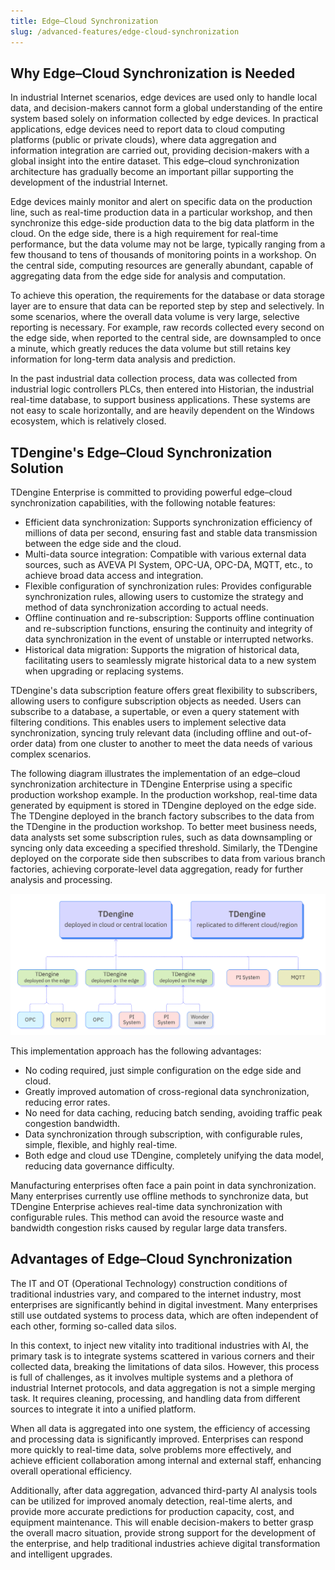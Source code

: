 ```yaml
---
title: Edge–Cloud Synchronization
slug: /advanced-features/edge-cloud-synchronization
---
```


## Why Edge–Cloud Synchronization is Needed

In industrial Internet scenarios, edge devices are used only to handle local data, and decision-makers cannot form a global understanding of the entire system based solely on information collected by edge devices. In practical applications, edge devices need to report data to cloud computing platforms (public or private clouds), where data aggregation and information integration are carried out, providing decision-makers with a global insight into the entire dataset. This edge–cloud synchronization architecture has gradually become an important pillar supporting the development of the industrial Internet.

Edge devices mainly monitor and alert on specific data on the production line, such as real-time production data in a particular workshop, and then synchronize this edge-side production data to the big data platform in the cloud.
On the edge side, there is a high requirement for real-time performance, but the data volume may not be large, typically ranging from a few thousand to tens of thousands of monitoring points in a workshop. On the central side, computing resources are generally abundant, capable of aggregating data from the edge side for analysis and computation.

To achieve this operation, the requirements for the database or data storage layer are to ensure that data can be reported step by step and selectively. In some scenarios, where the overall data volume is very large, selective reporting is necessary. For example, raw records collected every second on the edge side, when reported to the central side, are downsampled to once a minute, which greatly reduces the data volume but still retains key information for long-term data analysis and prediction.

In the past industrial data collection process, data was collected from industrial logic controllers PLCs, then entered into Historian, the industrial real-time database, to support business applications. These systems are not easy to scale horizontally, and are heavily dependent on the Windows ecosystem, which is relatively closed.

## TDengine's Edge–Cloud Synchronization Solution

TDengine Enterprise is committed to providing powerful edge–cloud synchronization capabilities, with the following notable features:

- Efficient data synchronization: Supports synchronization efficiency of millions of data per second, ensuring fast and stable data transmission between the edge side and the cloud.
- Multi-data source integration: Compatible with various external data sources, such as AVEVA PI System, OPC-UA, OPC-DA, MQTT, etc., to achieve broad data access and integration.
- Flexible configuration of synchronization rules: Provides configurable synchronization rules, allowing users to customize the strategy and method of data synchronization according to actual needs.
- Offline continuation and re-subscription: Supports offline continuation and re-subscription functions, ensuring the continuity and integrity of data synchronization in the event of unstable or interrupted networks.
- Historical data migration: Supports the migration of historical data, facilitating users to seamlessly migrate historical data to a new system when upgrading or replacing systems.

TDengine's data subscription feature offers great flexibility to subscribers, allowing users to configure subscription objects as needed. Users can subscribe to a database, a supertable, or even a query statement with filtering conditions. This enables users to implement selective data synchronization, syncing truly relevant data (including offline and out-of-order data) from one cluster to another to meet the data needs of various complex scenarios.

The following diagram illustrates the implementation of an edge–cloud synchronization architecture in TDengine Enterprise using a specific production workshop example. In the production workshop, real-time data generated by equipment is stored in TDengine deployed on the edge side. The TDengine deployed in the branch factory subscribes to the data from the TDengine in the production workshop. To better meet business needs, data analysts set some subscription rules, such as data downsampling or syncing only data exceeding a specified threshold. Similarly, the TDengine deployed on the corporate side then subscribes to data from various branch factories, achieving corporate-level data aggregation, ready for further analysis and processing.

![](../assets/edge-cloud-orchestration-01.png)

This implementation approach has the following advantages:

- No coding required, just simple configuration on the edge side and cloud.
- Greatly improved automation of cross-regional data synchronization, reducing error rates.
- No need for data caching, reducing batch sending, avoiding traffic peak congestion bandwidth.
- Data synchronization through subscription, with configurable rules, simple, flexible, and highly real-time.
- Both edge and cloud use TDengine, completely unifying the data model, reducing data governance difficulty.

Manufacturing enterprises often face a pain point in data synchronization. Many enterprises currently use offline methods to synchronize data, but TDengine Enterprise achieves real-time data synchronization with configurable rules. This method can avoid the resource waste and bandwidth congestion risks caused by regular large data transfers.

## Advantages of Edge–Cloud Synchronization

The IT and OT (Operational Technology) construction conditions of traditional industries vary, and compared to the internet industry, most enterprises are significantly behind in digital investment. Many enterprises still use outdated systems to process data, which are often independent of each other, forming so-called data silos.

In this context, to inject new vitality into traditional industries with AI, the primary task is to integrate systems scattered in various corners and their collected data, breaking the limitations of data silos. However, this process is full of challenges, as it involves multiple systems and a plethora of industrial Internet protocols, and data aggregation is not a simple merging task. It requires cleaning, processing, and handling data from different sources to integrate it into a unified platform.

When all data is aggregated into one system, the efficiency of accessing and processing data is significantly improved. Enterprises can respond more quickly to real-time data, solve problems more effectively, and achieve efficient collaboration among internal and external staff, enhancing overall operational efficiency.

Additionally, after data aggregation, advanced third-party AI analysis tools can be utilized for improved anomaly detection, real-time alerts, and provide more accurate predictions for production capacity, cost, and equipment maintenance. This will enable decision-makers to better grasp the overall macro situation, provide strong support for the development of the enterprise, and help traditional industries achieve digital transformation and intelligent upgrades.
